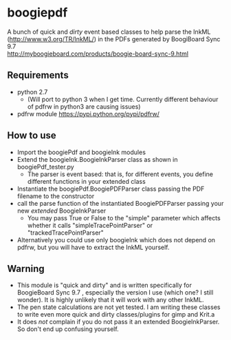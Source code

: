 # boogiepdf

A bunch of quick and *dirty* event based classes to help parse the InkML (http://www.w3.org/TR/InkML/) in the PDFs generated by BoogiBoard Sync 9.7  
http://myboogieboard.com/products/boogie-board-sync-9.html

## Requirements 
  * python 2.7 
    * (Will port to python 3 when I get time. Currently different behaviour of pdfrw in python3 are causing issues) 
  * pdfrw module https://pypi.python.org/pypi/pdfrw/

## How to use 

* Import the boogiePdf and boogieInk modules
* Extend the boogieInk.BoogieInkParser class as shown in boogiePdf_tester.py 
  *  The parser is event based: that is, for different events, you define different functions in your extended class
* Instantiate the boogiePdf.BoogiePDFParser class passing the PDF filename to the constructor
* call the parse function of the instantiated BoogiePDFParser passing your new *extended* BoogieInkParser
  * You may pass True or False to the "simple" parameter which affects whether it calls "simpleTracePointParser" or "trackedTracePointParser"
* Alternatively you could use only boogieInk which does not depend on pdfrw, but you will have to extract the InkML yourself.


## Warning
* This module is "quick and dirty" and is written specifically for BoogieBoard Sync 9.7 , especially the version I use (which one? I still wonder). It is highly unlikely that it will work with any other InkML. 
* The pen state calculations are not yet tested. I am writing these classes to write even more quick and dirty classes/plugins for gimp and Krit.a
* It does *not* complain if you do not pass it an extended BoogieInkParser. So don't end up confusing yourself. 
